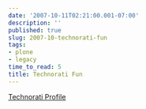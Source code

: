 ```yaml
---
date: '2007-10-11T02:21:00.001-07:00'
description: ''
published: true
slug: 2007-10-technorati-fun
tags:
- plone
- legacy
time_to_read: 5
title: Technorati Fun
---
```


<a href="http://technorati.com/claim/g6sa8arh7s" rel="me">Technorati Profile</a>